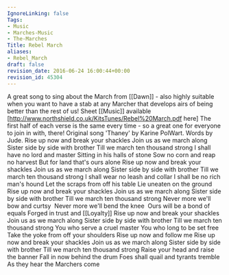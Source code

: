 ```yaml
---
IgnoreLinking: false
Tags:
- Music
- Marches-Music
- The-Marches
Title: Rebel March
aliases:
- Rebel_March
draft: false
revision_date: 2016-06-24 16:00:44+00:00
revision_id: 45304
---
```


A great song to sing about the March from [[Dawn]] - also highly suitable when you want to have a stab at any Marcher that develops airs of being better than the rest of us!
Sheet [[Music]] available [http://www.northshield.co.uk/KitsTunes/Rebel%20March.pdf here]
The first half of each verse is the same every time - so a great one for everyone to join in with, there!
Original song 'Thaney' by Karine PolWart. Words by Jude.
Rise up now and break your shackles
Join us as we march along
Sister side by side with brother
Till we march ten thousand strong
I shall have no lord and master
Sitting in his halls of stone
Sow no corn and reap no harvest
But for land that's ours alone
Rise up now and break your shackles
Join us as we march along
Sister side by side with brother
Till we march ten thousand strong
I shall wear no leash and collar
I shall be no rich man's hound
Let the scraps from off his table
Lie uneaten on the ground
Rise up now and break your shackles
Join us as we march along
Sister side by side with brother
Till we march ten thousand strong
Never more we'll bow and curtsy 
Never more we'll bend the knee 
Ours will be a bond of equals
Forged in trust and [[Loyalty]]
Rise up now and break your shackles
Join us as we march along
Sister side by side with brother
Till we march ten thousand strong
You who serve a cruel master
You who long to be set free
Take the yoke from off your shoulders
Rise up now and follow me
Rise up now and break your shackles
Join us as we march along
Sister side by side with brother
Till we march ten thousand strong
Raise your head and raise the banner
Fall in now behind the drum
Foes shall quail and tyrants tremble
As they hear the Marchers come